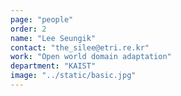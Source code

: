 ```yaml
---
page: "people"
order: 2
name: "Lee Seungik"
contact: "the_silee@etri.re.kr"
work: "Open world domain adaptation"
department: "KAIST"
image: "../static/basic.jpg"
---
```

